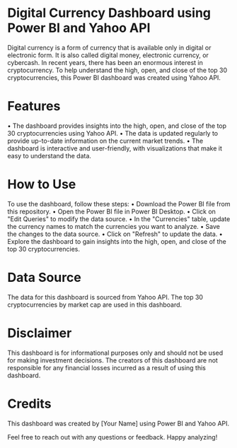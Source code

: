 # Digital Currency Dashboard using Power BI and Yahoo API

Digital currency is a form of currency that is available only in digital or electronic form. It is also called digital money, electronic currency, or cybercash. In recent years, there has been an enormous interest in cryptocurrency. To help understand the high, open, and close of the top 30 cryptocurrencies, this Power BI dashboard was created using Yahoo API.<br>

<h1>Features</h1>
• The dashboard provides insights into the high, open, and close of the top 30 cryptocurrencies using Yahoo API.
• The data is updated regularly to provide up-to-date information on the current market trends.
• The dashboard is interactive and user-friendly, with visualizations that make it easy to understand the data.

<h1>How to Use</h1>
To use the dashboard, follow these steps:
• Download the Power BI file from this repository.
• Open the Power BI file in Power BI Desktop.
• Click on "Edit Queries" to modify the data source.
• In the "Currencies" table, update the currency names to match the currencies you want to analyze.
• Save the changes to the data source.
• Click on "Refresh" to update the data.
• Explore the dashboard to gain insights into the high, open, and close of the top 30 cryptocurrencies.

<h1>Data Source</h1>
The data for this dashboard is sourced from Yahoo API. The top 30 cryptocurrencies by market cap are used in this dashboard.

<h1>Disclaimer</h1>
This dashboard is for informational purposes only and should not be used for making investment decisions. The creators of this dashboard are not responsible for any financial losses incurred as a result of using this dashboard.

<h1>Credits</h1>
This dashboard was created by [Your Name] using Power BI and Yahoo API.

Feel free to reach out with any questions or feedback. Happy analyzing!


